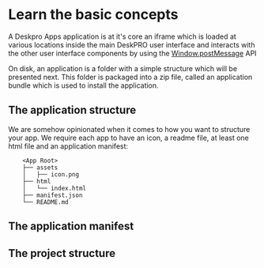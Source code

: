 # Learn the basic concepts

A Deskpro Apps application is at it's core an iframe which is loaded at various locations inside the main DeskPRO user interface and interacts with the other user interface components 
   by using the [Window.postMessage](https://developer.mozilla.org/en-US/docs/Web/API/Window/postMessage) API  

On disk, an application is a folder with a simple structure which will be presented next. This folder is packaged into a zip file, called an application bundle which is used to install the application.  

## The application structure

We are somehow opinionated when it comes to how you want to structure your app. We require each app to have an icon, a readme file, at least one html file and an application manifest: 

```
    <App Root>
    ├── assets
    │   ├── icon.png
    ├── html
    │   └── index.html
    ├── manifest.json
    └── README.md

```

## The application manifest

## The project structure